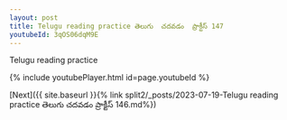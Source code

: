 ```yaml
---
layout: post
title: Telugu reading practice తెలుగు  చదవడం  ప్రాక్టీస్ 147
youtubeId: 3qOS06dqM9E
---
```

 
 
Telugu reading practice
 
 
 
 
 


{% include youtubePlayer.html id=page.youtubeId %}
 
[Next]({{ site.baseurl }}{% link  split2/_posts/2023-07-19-Telugu reading practice తెలుగు  చదవడం  ప్రాక్టీస్ 146.md%})
 
